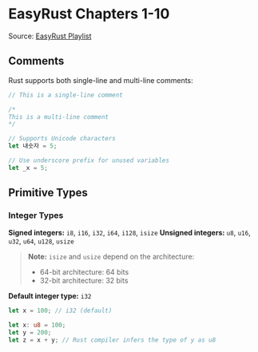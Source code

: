 # EasyRust Chapters 1-10

Source: [EasyRust Playlist](https://www.youtube.com/playlist?list=PLfllocyHVgsSJf1zO6k6o3SX2mbZjAqYE)

## Comments

Rust supports both single-line and multi-line comments:

```rust
// This is a single-line comment

/*
This is a multi-line comment
*/

// Supports Unicode characters
let 내숫자 = 5;

// Use underscore prefix for unused variables
let _x = 5;
```

## Primitive Types

### Integer Types

**Signed integers:** `i8`, `i16`, `i32`, `i64`, `i128`, `isize`
**Unsigned integers:** `u8`, `u16`, `u32`, `u64`, `u128`, `usize`

> **Note:** `isize` and `usize` depend on the architecture:
> - 64-bit architecture: 64 bits
> - 32-bit architecture: 32 bits

**Default integer type:** `i32`

```rust
let x = 100; // i32 (default)
```

```rust
let x: u8 = 100;
let y = 200;
let z = x + y; // Rust compiler infers the type of y as u8
```
